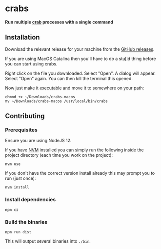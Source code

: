 # crabs

**Run multiple [crab](https://github.com/dabapps/crab) processes with a single command**

## Installation

Download the relevant release for your machine from the [GitHub releases](https://github.com/JakeSidSmith/crabs/releases).

If you are using MacOS Catalina then you'll have to do a stu[id thing before you can start using crabs.

Right click on the file you downloaded. Select "Open". A dialog will appear. Select "Open" again. You can then kill the terminal this opened.

Now just make it executable and move it to somewhere on your path:

```shell
chmod +x ~/Downloads/crabs-macos
mv ~/Downloads/crabs-macos /usr/local/bin/crabs
```

## Contributing

### Prerequisites

Ensure you are using NodeJS 12.

If you have [NVM](https://github.com/nvm-sh/nvm#installing-and-updating) installed you can simply run the following inside the project directory (each time you work on the project):

```shell
nvm use
```

If you don't have the correct version install already this may prompt you to run (just once):

```
nvm install
```

### Install dependencies

```shell
npm ci
```

### Build the binaries

```shell
npm run dist
```

This will output several binaries into `./bin`.
